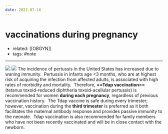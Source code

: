 ```yaml
---
date: 2022-07-16
---
```


# vaccinations during pregnancy

- related: [[OBGYN]]
- tags: #note
---

![](https://photos.thisispiggy.com/file/wikiFiles/20220716203325.png)
![](https://photos.thisispiggy.com/file/wikiFiles/20220716203348.png)
The incidence of pertussis in the United States has increased due to waning immunity.  Pertussis in infants age <3 months, who are at highest risk of acquiring the infection from affected adults, is associated with high rates of morbidity and mortality.  Therefore, **==Tdap vaccination==** (tetanus toxoid-reduced diphtheria toxoid-acellular pertussis) is recommended for women **during each pregnancy**, regardless of previous vaccination history.  The Tdap vaccine is safe during every trimester; however, vaccination during the **third trimester** is preferred as it both facilitates the maternal antibody response and provides passive immunity to the neonate.  Tdap vaccination is also recommended for family members who have not been recently vaccinated and will be in close contact with the newborn.
